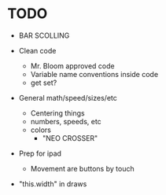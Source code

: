# TODO
- BAR SCOLLING
- Clean code
    - Mr. Bloom approved code
    - Variable name conventions inside code
    - get set?
- General math/speed/sizes/etc
    - Centering things
    - numbers, speeds, etc
    - colors
        - "NEO CROSSER"
- Prep for ipad
    - Movement are buttons by touch

- "this.width" in draws